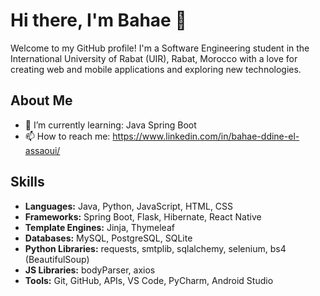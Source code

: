 # Hi there, I'm Bahae 👋

Welcome to my GitHub profile! I'm a Software Engineering student in the International University of Rabat (UIR), Rabat, Morocco with a love for creating web and mobile applications and exploring new technologies.

## About Me

- 🌱 I’m currently learning: Java Spring Boot
- 📫 How to reach me: https://www.linkedin.com/in/bahae-ddine-el-assaoui/

## Skills

- **Languages:** Java, Python, JavaScript, HTML, CSS
- **Frameworks:** Spring Boot, Flask, Hibernate, React Native
- **Template Engines:** Jinja, Thymeleaf
- **Databases:** MySQL, PostgreSQL, SQLite
- **Python Libraries:** requests, smtplib, sqlalchemy, selenium, bs4 (BeautifulSoup)
- **JS Libraries:** bodyParser, axios
- **Tools:** Git, GitHub, APIs, VS Code, PyCharm, Android Studio
